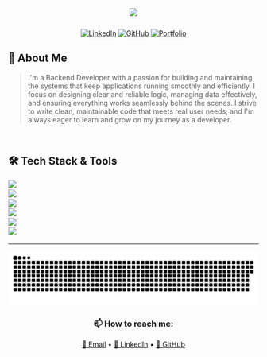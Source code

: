 <div align="center">
  <img src="https://media.giphy.com/media/v1.Y2lkPTc5MGI3NjExc2x2cGNkbXQzd3lhdGhmcG5iMHV0emU3cHhodmpna2V5ZzA5d2c1YSZlcD12MV9naWZzX3NlYXJjaCZjdD1n/Npdl9kOaKFJHuRCBGx/giphy.gif" width="300"/>
  
 ###
  
  [![LinkedIn](https://img.shields.io/badge/LinkedIn-Connect-blue?style=for-the-badge&logo=linkedin)](https://www.linkedin.com/in/nvtai24/)
  [![GitHub](https://img.shields.io/badge/GitHub-Follow-lightgrey?style=for-the-badge&logo=github)](https://github.com/nvtai24)
  [![Portfolio](https://img.shields.io/badge/Portfolio-Visit-orange?style=for-the-badge&logo=portfolio)](https://nvtai24.vercel.app/)
</div>

## 🎯 About Me

> I'm a Backend Developer with a passion for building and maintaining the systems that keep applications running smoothly and efficiently. I focus on designing clear and reliable logic, managing data effectively, and ensuring everything works seamlessly behind the scenes. I strive to write clean, maintainable code that meets real user needs, and I'm always eager to learn and grow on my journey as a developer.

<br/>

## 🛠️ Tech Stack & Tools

<!-- ### 💻 Programming Languages -->
<div align="left">
  <img src="https://skillicons.dev/icons?i=java,cs,js,ts,py" />
</div>

<!-- ### 🎨 Frontend Development -->
<div align="left">
  <img src="https://skillicons.dev/icons?i=html,css,bootstrap,tailwindcss,jquery,react,redux" />
</div>

<!-- ### ⚙️ Backend Frameworks -->
<div align="left">
<img src="https://skillicons.dev/icons?i=spring,hibernate,dotnet,nodejs,express,rabbitmq" />
</div>

<!-- ### 🗄️ Databases -->
<div align="left">
  <img src="https://skillicons.dev/icons?i=mysql,postgresql,mongodb,redis" />
</div>

<!-- ### 🛠️ DevOps -->
<div align="left">
  <img src="https://skillicons.dev/icons?i=git,docker,kubernetes,jenkins,selenium" />
</div>

<!-- ### 🚀  Deploy -->
<div align="left">
  <img src="https://skillicons.dev/icons?i=vercel,netlify,aws" />
</div>


---

<div align="center">
  <img src="https://github.com/nvtai24/nvtai24/blob/main/output/snake-dark.svg" alt="Snake animation" />
  
  <h3>📫 How to reach me:</h3>
  <p>
    <a href="mailto:nvtai24work@gmail.com">📧 Email</a> •
    <a href="https://www.linkedin.com/in/nvtai24/">💼 LinkedIn</a> •
    <a href="https://github.com/nvtai24">🐙 GitHub</a>
  </p>
</div>
